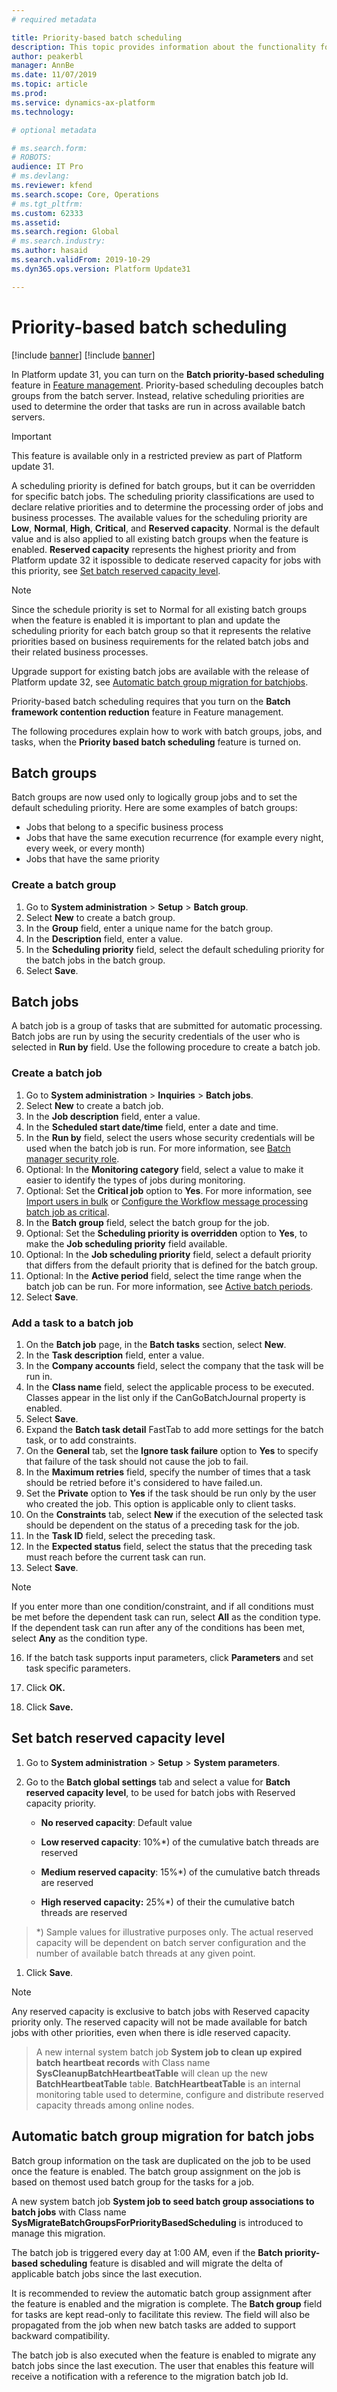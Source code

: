 ```yaml
---
# required metadata

title: Priority-based batch scheduling
description: This topic provides information about the functionality for priority-based batch scheduling.
author: peakerbl
manager: AnnBe
ms.date: 11/07/2019
ms.topic: article
ms.prod: 
ms.service: dynamics-ax-platform
ms.technology: 

# optional metadata

# ms.search.form: 
# ROBOTS: 
audience: IT Pro
# ms.devlang: 
ms.reviewer: kfend
ms.search.scope: Core, Operations
# ms.tgt_pltfrm: 
ms.custom: 62333
ms.assetid: 
ms.search.region: Global
# ms.search.industry: 
ms.author: hasaid
ms.search.validFrom: 2019-10-29
ms.dyn365.ops.version: Platform Update31

---
```


# Priority-based batch scheduling 

[!include [banner](../includes/banner.md)]
[!include [banner](../includes/preview-banner.md)]

In Platform update 31, you can turn on the **Batch priority-based scheduling** feature in [Feature management](../../fin-ops/get-started/feature-management/feature-management-overview.md). Priority-based scheduling decouples batch groups from the batch server. Instead, relative scheduling priorities are used to determine the order that tasks are run in across available batch servers.

> [!IMPORTANT]
> This feature is available only in a restricted preview as part of Platform update 31.

A scheduling priority is defined for batch groups, but it can be overridden for specific batch jobs. The scheduling priority classifications are used to declare relative priorities and to determine the processing order of jobs and business processes. The available values for the scheduling priority are **Low**, **Normal**, **High**, **Critical**, and **Reserved capacity**. Normal is the default value and is also applied to all existing batch groups when the feature is enabled. **Reserved capacity** represents the highest priority and from Platform update 32 it ispossible to dedicate reserved capacity for jobs with this priority, see [Set batch reserved capacity level](#_Set_batch_reserved).

> [!NOTE]
> Since the schedule priority is set to Normal for all existing batch groups
> when the feature is enabled it is important to plan and update the
> scheduling priority for each batch group so that it represents the relative
> priorities based on business requirements for the related batch jobs and
> their related business processes.

Upgrade support for existing batch jobs are available with the release of Platform update 32, see [Automatic batch group migration for batchjobs](#_Automatic_batch_group).

Priority-based batch scheduling requires that you turn on the **Batch framework contention reduction** feature in Feature management.

The following procedures explain how to work with batch groups, jobs, and tasks, when the **Priority based batch scheduling** feature is turned on.

## Batch groups

Batch groups are now used only to logically group jobs and to set the default scheduling priority. Here are some examples of batch groups:

- Jobs that belong to a specific business process
- Jobs that have the same execution recurrence (for example every night, every week, or every month)
- Jobs that have the same priority

### Create a batch group

1. Go to **System administration** \> **Setup** \> **Batch group**.
2. Select **New** to create a batch group.
3. In the **Group** field, enter a unique name for the batch group.
4. In the **Description** field, enter a value.
5. In the **Scheduling priority** field, select the default scheduling priority for the batch jobs in the batch group.
6. Select **Save**.

## Batch jobs

A batch job is a group of tasks that are submitted for automatic processing. Batch jobs are run by using the security credentials of the user who is selected in **Run by** field. Use the following procedure to create a batch job.

### Create a batch job

1. Go to **System administration** \> **Inquiries** \> **Batch jobs**.
2. Select **New** to create a batch job.
3. In the **Job description** field, enter a value.
4. In the **Scheduled start date/time** field, enter a date and time.
5. In the **Run by** field, select the users whose security credentials will be used when the batch job is run. For more information, see [Batch manager security role](runby.md).
6. Optional: In the **Monitoring category** field, select a value to make it easier to identify the types of jobs during monitoring.
7. Optional: Set the **Critical job** option to **Yes**. For more information, see [Import users in bulk](tasks/import-bulk-users.md) or [Configure the Workflow message processing batch job as critical](../../fin-ops/organization-administration/workflow-batch-job-critical.md).
8. In the **Batch group** field, select the batch group for the job.
9. Optional: Set the **Scheduling priority is overridden** option to **Yes**, to make the **Job scheduling priority** field available.
10. Optional: In the **Job scheduling priority** field, select a default priority that differs from the default priority that is defined for the batch group.
11. Optional: In the **Active period** field, select the time range when the batch job can be run. For more information, see [Active batch periods](activeperiod.md).
12. Select **Save**.

### Add a task to a batch job

1. On the **Batch job** page, in the **Batch tasks** section, select **New**.
2. In the **Task description** field, enter a value.
3. In the **Company accounts** field, select the company that the task will be run in.
4. In the **Class name** field, select the applicable process to be executed. Classes appear in the list only if the CanGoBatchJournal property is enabled.
5. Select **Save**.
6. Expand the **Batch task detail** FastTab to add more settings for the batch task, or to add constraints.
7. On the **General** tab, set the **Ignore task failure** option to **Yes** to specify that failure of the task should not cause the job to fail.
8. In the **Maximum retries** field, specify the number of times that a task should be retried before it's considered to have failed.un.
9. Set the **Private** option to **Yes** if the task should be run only by the user who created the job. This option is applicable only to client tasks.
10. On the **Constraints** tab, select **New** if the execution of the selected task should be dependent on the status of a preceding task for the job.
11. In the **Task ID** field, select the preceding task.
12. In the **Expected status** field, select the status that the preceding task must reach before the current task can run.
13. Select **Save**.

> [!NOTE]
> If you enter more than one condition/constraint, and if all conditions must be met before the dependent task can run, select **All** as the condition type. If the dependent task can run after any of the conditions has been met, select **Any** as the condition type.

16.  If the batch task supports input parameters, click **Parameters** and set
    task specific parameters.

17.  Click **OK.**

18.  Click **Save.**

## Set batch reserved capacity level

1.  Go to **System administration** \> **Setup** \> **System parameters**.

2.  Go to the **Batch global settings** tab and select a value for **Batch reserved capacity level**, to be used for batch jobs with Reserved capacity priority.

    -   **No reserved capacity**: Default value

    -   **Low reserved capacity**: 10%\*) of the cumulative batch threads are
        reserved

    -   **Medium reserved capacity**: 15%\*) of the cumulative batch threads are
        reserved

    -   **High reserved capacity:** 25%\*) of their the cumulative batch threads
        are reserved

>   \*) Sample values for illustrative purposes only. The actual reserved
>   capacity will be dependent on batch server configuration and the number of
>   available batch threads at any given point.

1.  Click **Save**.

> [!NOTE]   
> Any reserved capacity is exclusive to batch jobs with Reserved capacity
> priority only. The reserved capacity will not be made available for batch
> jobs with other priorities, even when there is idle reserved capacity.

> A new internal system batch job **System job to clean up expired batch
> heartbeat records** with Class name **SysCleanupBatchHeartbeatTable** will
> clean up the new **BatchHeartbeatTable** table. **BatchHeartbeatTable** is
> an internal monitoring table used to determine, configure and distribute
> reserved capacity threads among online nodes.

## Automatic batch group migration for batch jobs

Batch group information on the task are duplicated on the job to be used once the feature is enabled. The batch group assignment on the job is based on themost used batch group for the tasks for a job.

A new system batch job **System job to seed batch group associations to batch jobs** with Class name **SysMigrateBatchGroupsForPriorityBasedScheduling** is introduced to manage this migration.

The batch job is triggered every day at 1:00 AM, even if the **Batch priority-based scheduling** feature is disabled and will migrate the delta of applicable batch jobs since the last execution.

It is recommended to review the automatic batch group assignment after the feature is enabled and the migration is complete. The **Batch group** field for tasks are kept read-only to facilitate this review. The field will also be propagated from the job when new batch tasks are added to support backward compatibility.

The batch job is also executed when the feature is enabled to migrate any batch jobs since the last execution. The user that enables this feature will receive a notification with a reference to the migration batch job Id.

